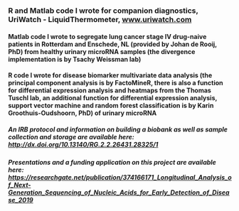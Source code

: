 ### R and Matlab code I wrote for companion diagnostics, UriWatch - LiquidThermometer, www.uriwatch.com

#### Matlab code I wrote to segregate lung cancer stage IV drug-naive patients in Rotterdam and Enschede, NL (provided by Johan de Rooij, PhD) from healthy urinary microRNA samples (the divergence implementation is by Tsachy Weissman lab) 

#### R code I wrote for disease biomarker multivariate data analysis (the principal component analysis is by FactoMineR, there is also a function for differential expression analysis and heatmaps from the Thomas Tuschl lab, an additional function for differential expression analysis, support vector machine and random forest classification is by Karin Groothuis-Oudshoorn, PhD) of urinary microRNA

##### An IRB protocol and information on building a biobank as well as sample collection and storage are available here: http://dx.doi.org/10.13140/RG.2.2.26431.28325/1

##### Presentations and a funding application on this project are available here: https://researchgate.net/publication/374166171_Longitudinal_Analysis_of_Next-Generation_Sequencing_of_Nucleic_Acids_for_Early_Detection_of_Disease_2019

